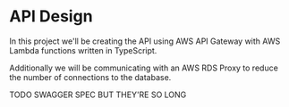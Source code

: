 # API Design

In this project we'll be creating the API using AWS API Gateway with AWS Lambda functions written in TypeScript.

Additionally we will be communicating with an AWS RDS Proxy to reduce the number of connections to the database.

TODO SWAGGER SPEC BUT THEY'RE SO LONG
